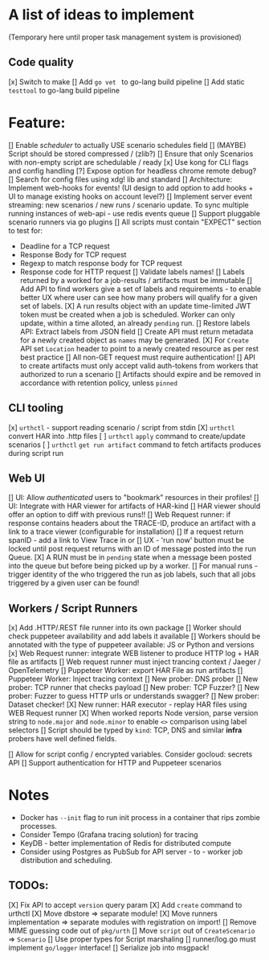 # A list of ideas to implement
(Temporary here until proper task management system is provisioned)


## Code quality
[x] Switch to make
[] Add `go vet ` to go-lang build pipeline
[] Add static `testtool` to go-lang build pipeline

# Feature:
[] Enable *scheduler* to actually USE scenario schedules field
[] (MAYBE) Script should be stored compressed / (zlib?)
[] Ensure that only Scenarios with non-empty script are schedulable / ready
[x] Use kong for CLI flags and config handling
[?] Expose option for headless chrome remote debug?
[] Search for config files using xdg! lib and standard
[] Architecture: Implement web-hooks for events! (UI design to add option to add hooks + UI to manage existing hooks on account level?)
[] Implement server event streaming: new scenarios / new runs / scenario update. To sync multiple running instances of web-api - use redis events queue
[] Support pluggable scenario runners via go plugins
[] All scripts must contain "EXPECT" section to test for:
- Deadline for a TCP request
- Response Body for TCP request
- Regexp to match response body for TCP request
- Response code for HTTP request
[] Validate labels names!
[] Labels returned by a worked for a job-results / artifacts must be immutable
[] Add API to find workers give a set of labels and requirements - to enable better UX where user can see how many probers will qualify for a given set of labels.
[X] A run results object with an update time-limited JWT token must be created when a job is scheduled. Worker can only update, within a time alloted, an already `pending` run. 
[] Restore labels API: Extract labels from JSON field
[] Create API must return metadata for a newly created object as `names` may be generated.
[X] For `Create` API set `Location` header to point to a newly created resource as per rest best practice
[] All non-GET request must require authentication!
[] API to create artifacts must only accept valid auth-tokens from workers that authorized to run a scenario
[] Artifacts should expire and be removed in accordance with retention policy, unless `pinned`


## CLI tooling
[x] `urthctl` - support reading scenario / script from stdin
[X] `urthctl` convert HAR into .http files
[ ] `urthctl` `apply` command to create/update scenarios
[ ] `urthctl` `get run artifact` command to fetch artifacts produces during script run

## Web UI
[] UI: Allow _authenticated_ users to "bookmark" resources in their profiles!
[] UI: Integrate with HAR viewer for artifacts of HAR-kind
[] HAR viewer should offer an option to diff with previous runs!!
[] Web Request runner: if response contains headers about the TRACE-ID, produce an artifact with a link to a trace viewer (configurable for installation)
[] If a request return spanID - add a link to View Trace in <Jager> or <Tempo>
[] UX - 'run now' button must be locked until post request returns with an ID of message posted into the run Queue.
[X] A RUN must be in `pending` state when a message been posted into the queue but before being picked up by a worker.
[] For manual runs - trigger identity of the who triggered the run as job labels, such that all jobs triggered by a given user can be found!

## Workers / Script Runners
[x] Add .HTTP/.REST file runner into its own package
[] Worker should check puppeteer availability and add labels it available
[] Workers should be annotated with the type of puppeteer available: JS or Python and versions
[x] Web Request runner: integrate WEB listener to produce HTTP log + HAR file as artifacts
[] Web request runner must inject trancing context / Jaeger / OpenTelemetry
[] Puppeteer Worker: export HAR File as run artifacts
[] Puppeteer Worker: Inject tracing context
[] New prober: DNS prober
[] New prober: TCP runner that checks payload
[] New prober: TCP Fuzzer?
[] New prober: Fuzzer to guess HTTP urls or understands swagger?
[] New prober: Dataset checker!
[X] New runner: HAR executor - replay HAR files using WEB Request runner
[X] When worked reports Node version, parse version string to `node.major` and `node.minor` to enable `<>` comparison using label selectors
[] Script should be typed by `kind`: TCP, DNS and similar **infra** probers have well defined fields. 


[] Allow for script config / encrypted variables. Consider gocloud: secrets API
[] Support authentication for HTTP and Puppeteer scenarios


# Notes
- Docker has `--init` flag to run init process in a container that rips zombie processes.
- Consider Tempo (Grafana tracing solution) for tracing
- KeyDB - better implementation of Redis for distributed compute
- Consider using Postgres as PubSub for API server - to - worker job distribution and scheduling.

## TODOs:
[X] Fix API to accept `version` query param
[X] Add `create` command to urthctl
[X] Move dbstore => separate module!
[X] Move runners implementation => separate modules with registration on import!
[] Remove MIME guessing code out of `pkg/urth`
[] Move `script` out of `CreateScenario` => `Scenario`
[] Use proper types for Script marshaling
[] runner/log.go must implement `go/logger` interface!
[] Serialize job into msgpack!
